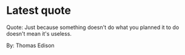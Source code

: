# Latest quote 

Quote: Just because something doesn't do what you planned it to do doesn't mean it's useless. 

By: Thomas Edison
